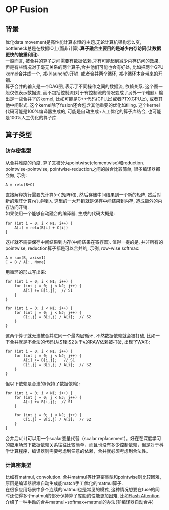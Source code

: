 # OP Fusion
## 背景
优化data movement是高性能计算永恒的主题.无论计算机架构怎么变, bottleneck总是在数据IO上(而非计算).**算子融合主要目的是减少内存访问(让数据更快的被重利用).**  
一般而言, 被合并的算子之间需要有数据依赖,才有可能起到减少内存访问的效果. 但是有些情况对于毫无关系的两个算子,合并他们可能也会有好处, 比如把两个GPU kernel合并成一个, 减小launch的开销. 或者合并两个循环, 减小循环本身带来的开销.  
算子合并的输入是一个DAG图, 表示了不同操作之间的数据流, 依赖关系. 这个图一般仅仅表示数据流, 而不包括控制流(对于有控制流的情况变成了另外一个难题). 输出是一些合并了的kernel, 比如可能是C++代码(CPU上)或者PTX(GPU上), 或者其他中间形式. 这个kernel除了fusion还会包含其他重要的优化如tiling. 这个kernel代码可能是100%编译器生成的, 可能是自动生成+人工优化的算子库结合, 也可能是100%人工优化的算子库.
## 算子类型
### 访存密集型
从合并难度的角度, 算子又被分为pointwise(elementwise)和reduction. pointwise-pointwise, pointwise-reduction之间的融合比较简单, 很多编译器都会做, 示例:
```
A = relu(B+C)
```
直接解释执行需要先计算`B+C`(矩阵和), 然后存储中间结果到一个新的矩阵, 然后对新的矩阵计算`relu`得到`A`. 这里的一大开销就是保存中间结果到内存, 造成额外的内存访问开销.  
如果使用一个能够自动融合的编译器, 生成的代码大概是:
```
for (int i = 0; i < NI; i++) {
    A[i] = relu(B[i] + C[i])
}
```
这样就不需要保存中间结果到内存(中间结果在寄存器). 值得一提的是, 并非所有的pointwise, reduction算子都是可以合并的, 示例, row-wise softmax:
```
A = sum(B, axis=1)
C = B / A[:, None] 
```
用循环的形式写出来:
```
for (int i = 0; i < NI; i++) {
    for (int j = 0; j < NJ; j++) {
        A[i] += B[i,j];  // S1
    }
}

for (int i = 0; i < NI; i++) {
    for (int j = 0; j < NJ; j++) {
        C[i,j] = B[i,j] / A[i];  // S2
    }
}
```
这两个算子就无法被合并进同一个最内层循环, 不然数据依赖就会被打破, 比如一下合并就是不合法的代码(从S1到S2关于`A`的RAW依赖被打破, 出现了WAR):
```
for (int i = 0; i < NI; i++) {
    for (int j = 0; j < NJ; j++) {
        A[i] += B[i,j];   // S1
        C[i,j] = B[i,j] / A[i];  // S2  
    }
}
```
但以下依赖是合法的(保持了数据依赖):
```
for (int i = 0; i < NI; i++) {
    for (int j = 0; j < NJ; j++) {
        A[i] += B[i,j];  // S1
    }

    for (int j = 0; j < NJ; j++) {
        C[i,j] = B[i,j] / A[i];  // S2
    }
}
```
合并后`A[i]`可以用一个scalar变量代替（scalar replacement）。好在在深度学习的应用场景下数据依赖关系往往比较简单，而且也没有多少控制依赖，但是对于科学计算程序，编译器则需要考虑到任意的依赖，合并就必须考虑到合法性。
### 计算密集型
比如有matmul, convolution. 合并matmul等计算密集型和pointwise则比较困难, 原因是编译器很难自动生成能match手工优化的matmul算子.  
在很多应用场景中多个连续的matmul也是常见的模式, 这种情况想要在fuse的同时还使得多个matmul的部分保持算子库般的性能更加困难, 比如[Flash Attention](./flash_attention.md)介绍了一种手动的合并matmul+softmax+matmul的办法(非编译器自动合并)



